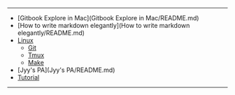 


----
* [Gitbook Explore in Mac](Gitbook Explore in Mac/README.md)
    <!-- * [简单使用](Gitbook Explore in Mac/README.md#简单使用)
    * [入门进阶](Gitbook Explore in Mac/README.md#入门进阶)
    * [深入探索](Gitbook Explore in Mac/README.md#深入探索) -->
* [How to write markdown elegantly](How to write markdown elegantly/README.md)
* [Linux](Linux/README.md)
    * [Git](Linux/Git/README.md)
    * [Tmux](Linux/Tmux/README.md)
    * [Make](Linux/Make/README.md)
* [Jyy's PA](Jyy's PA/README.md)
* [Tutorial](Tutorial/README.md)
----

